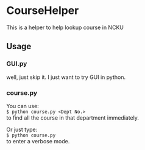 # CourseHelper
This is a helper to help lookup course in NCKU

## Usage
### GUI.py
well, just skip it. I just want to try GUI in python.

### course.py
You can use:<br>
```$ python course.py <Dept No.>```<br>
to find all the course in that department immediately.

Or just type:<br>
```$ python course.py```<br>
to enter a verbose mode.
